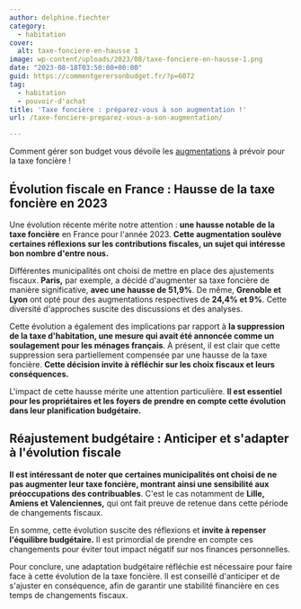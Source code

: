 ```yaml
---
author: delphine.fiechter
category:
  - habitation
cover:
  alt: taxe-fonciere-en-hausse 1
image: wp-content/uploads/2023/08/taxe-fonciere-en-hausse-1.png
date: "2023-08-18T03:50:00+00:00"
guid: https://commentgerersonbudget.fr/?p=6072
tag:
  - habitation
  - pouvoir-d'achat
title: 'Taxe foncière : préparez-vous à son augmentation !'
url: /taxe-fonciere-preparez-vous-a-son-augmentation/

---
```

Comment gérer son budget vous dévoile les [augmentations](https://www.cnews.fr/france/2023-08-04/taxe-fonciere-qui-seront-les-francais-les-plus-touches-par-la-nouvelle-hausse "augmentations") à prévoir pour la taxe foncière !

## Évolution fiscale en France : Hausse de la taxe foncière en 2023

Une évolution récente mérite notre attention : **une hausse notable de la taxe foncière** en France pour l'année 2023. **Cette augmentation soulève certaines réflexions sur les contributions fiscales, un sujet qui intéresse bon nombre d'entre nous.**

Différentes municipalités ont choisi de mettre en place des ajustements fiscaux. **Paris,** par exemple, a décidé d'augmenter sa taxe foncière de manière significative, **avec une hausse de 51,9%**. De même, **Grenoble et Lyon** ont opté pour des augmentations respectives de **24,4% et 9%**. Cette diversité d'approches suscite des discussions et des analyses.

Cette évolution a également des implications par rapport à **la suppression de la taxe d'habitation, une mesure qui avait été annoncée comme un soulagement pour les ménages français**. À présent, il est clair que cette suppression sera partiellement compensée par une hausse de la taxe foncière. **Cette décision invite à réfléchir sur les choix fiscaux et leurs conséquences.**

L'impact de cette hausse mérite une attention particulière. **Il est essentiel pour les propriétaires et les foyers de prendre en compte cette évolution dans leur planification budgétaire.**

## Réajustement budgétaire : Anticiper et s'adapter à l'évolution fiscale

**Il est intéressant de noter que certaines municipalités ont choisi de ne pas augmenter leur taxe foncière, montrant ainsi une sensibilité aux préoccupations des contribuables**. C'est le cas notamment de **Lille, Amiens et Valenciennes,** qui ont fait preuve de retenue dans cette période de changements fiscaux.

En somme, cette évolution suscite des réflexions et **invite à repenser l'équilibre budgétaire.** Il est primordial de prendre en compte ces changements pour éviter tout impact négatif sur nos finances personnelles.

Pour conclure, une adaptation budgétaire réfléchie est nécessaire pour faire face à cette évolution de la taxe foncière. Il est conseillé d'anticiper et de s'ajuster en conséquence, afin de garantir une stabilité financière en ces temps de changements fiscaux.
